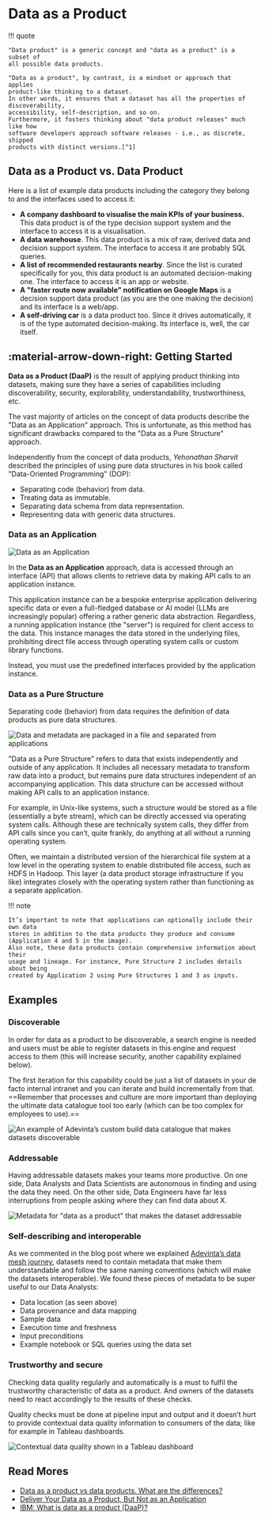 # Data as a Product

!!! quote

    "Data product" is a generic concept and "data as a product" is a subset of
    all possible data products.

    "Data as a product", by contrast, is a mindset or approach that applies
    product-like thinking to a dataset.
    In other words, it ensures that a dataset has all the properties of discoverability,
    accessibility, self-description, and so on.
    Furthermore, it fosters thinking about "data product releases" much like how
    software developers approach software releases - i.e., as discrete, shipped
    products with distinct versions.[^1]

## Data as a Product vs. Data Product

Here is a list of example data products including the category they belong to
and the interfaces used to access it:

- **A company dashboard to visualise the main KPIs of your business.** This data
  product is of the type decision support system and the interface to access it
  is a visualisation.
- **A data warehouse**. This data product is a mix of raw, derived data and decision
  support system. The interface to access it are probably SQL queries.
- **A list of recommended restaurants nearby**. Since the list is curated specifically
  for you, this data product is an automated decision-making one. The interface
  to access it is an app or website.
- **A "faster route now available" notification on Google Maps** is a decision
  support data product (as you are the one making the decision) and its interface
  is a web/app.
- **A self-driving car** is a data product too. Since it drives automatically,
  it is of the type automated decision-making. Its interface is, well, the car
  itself.

## :material-arrow-down-right: Getting Started

**Data as a Product (DaaP)** is the result of applying product thinking into datasets,
making sure they have a series of capabilities including discoverability, security,
explorability, understandability, trustworthiness, etc.

The vast majority of articles on the concept of data products describe the
"Data as an Application" approach.
This is unfortunate, as this method has significant drawbacks compared to the
"Data as a Pure Structure" approach.

Independently from the concept of data products, _Yehonathan Sharvit_ described
the principles of using pure data structures in his book called
"Data-Oriented Programming" (DOP):

- Separating code (behavior) from data.
- Treating data as immutable.
- Separating data schema from data representation.
- Representing data with generic data structures.

### Data as an Application

![Data as an Application](./img/data-as-an-application.png)

In the **Data as an Application** approach, data is accessed through an interface (API)
that allows clients to retrieve data by making API calls to an application instance.

This application instance can be a bespoke enterprise application delivering specific
data or even a full-fledged database or AI model (LLMs are increasingly popular)
offering a rather generic data abstraction. Regardless, a running application
instance (the "server") is required for client access to the data.
This instance manages the data stored in the underlying files, prohibiting direct
file access through operating system calls or custom library functions.

Instead, you must use the predefined interfaces provided by the application instance.

### Data as a Pure Structure

Separating code (behavior) from data requires the definition of data products as
pure data structures.

![Data and metadata are packaged in a file and separated from applications](./img/data-as-a-pure-structure.png)

"Data as a Pure Structure" refers to data that exists independently and outside
of any application. It includes all necessary metadata to transform raw data into
a product, but remains pure data structures independent of an accompanying application.
This data structure can be accessed without making API calls to an application instance.

For example, in Unix-like systems, such a structure would be stored as a file
(essentially a byte stream), which can be directly accessed via operating system
calls. Although these are technically system calls, they differ from API calls
since you can’t, quite frankly, do anything at all without a running operating
system.

Often, we maintain a distributed version of the hierarchical file system at a
low level in the operating system to enable distributed file access, such as
HDFS in Hadoop. This layer (a data product storage infrastructure if you like)
integrates closely with the operating system rather than functioning as a separate
application.

!!! note

    It’s important to note that applications can optionally include their own data
    stores in addition to the data products they produce and consume (Application 4 and 5 in the image).
    Also note, these data products contain comprehensive information about their
    usage and lineage. For instance, Pure Structure 2 includes details about being
    created by Application 2 using Pure Structures 1 and 3 as inputs.

## Examples

### Discoverable

In order for data as a product to be discoverable, a search engine is needed and
users must be able to register datasets in this engine and request access to them
(this will increase security, another capability explained below).

The first iteration for this capability could be just a list of datasets in your
de facto internal intranet and you can iterate and build incrementally from that.
==Remember that processes and culture are more important than deploying the ultimate
data catalogue tool too early (which can be too complex for employees to use).==

![An example of Adevinta’s custom build data catalogue that makes datasets discoverable](./img/example-discoverable.png)

### Addressable

Having addressable datasets makes your teams more productive.
On one side, Data Analysts and Data Scientists are autonomous in finding and using
the data they need. On the other side, Data Engineers have far less interruptions
from people asking where they can find data about X.

![Metadata for "data as a product" that makes the dataset addressable](./img/example-addressable.png)

### Self-describing and interoperable

As we commented in the blog post where we explained [Adevinta’s data mesh journey](https://medium.com/adevinta-tech-blog/building-a-data-mesh-to-support-an-ecosystem-of-data-products-at-adevinta-4c057d06824d),
datasets need to contain metadata that make them understandable and follow the
same naming conventions (which will make the datasets interoperable).
We found these pieces of metadata to be super useful to our Data Analysts:

- Data location (as seen above)
- Data provenance and data mapping
- Sample data
- Execution time and freshness
- Input preconditions
- Example notebook or SQL queries using the data set

### Trustworthy and secure

Checking data quality regularly and automatically is a must to fulfil the trustworthy
characteristic of data as a product. And owners of the datasets need to react
accordingly to the results of these checks.

Quality checks must be done at pipeline input and output and it doesn’t hurt to
provide contextual data quality information to consumers of the data;
like for example in Tableau dashboards.

![Contextual data quality shown in a Tableau dashboard](./img/example-trustworthy-and-secure.png)

## Read Mores

- [Data as a product vs data products. What are the differences?](https://towardsdatascience.com/data-as-a-product-vs-data-products-what-are-the-differences-b43ddbb0f123)
- [Deliver Your Data as a Product, But Not as an Application](https://towardsdatascience.com/deliver-your-data-as-a-product-but-not-as-an-application-99c4af23c0fb)
- [IBM: What is data as a product (DaaP)?](https://www.ibm.com/topics/data-as-a-product)

[^1]: [GetDBT: Data products vs. data as a product](https://www.getdbt.com/blog/data-product-data-as-product)
